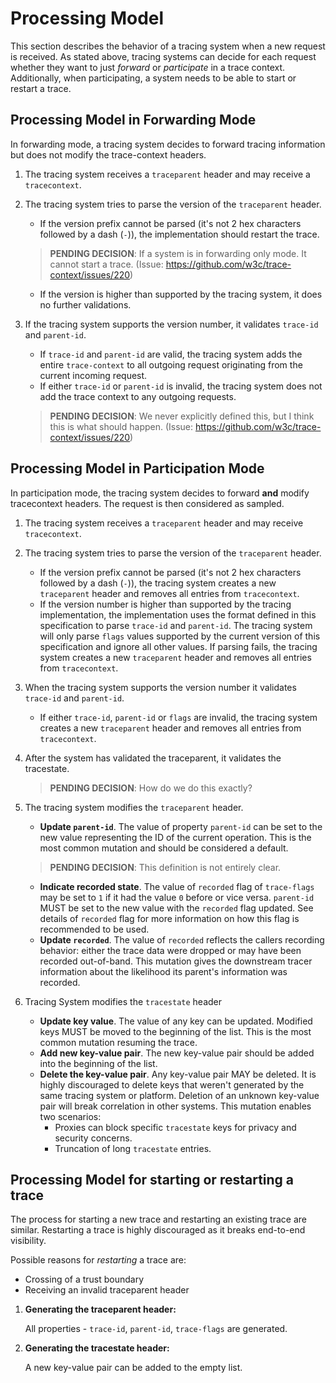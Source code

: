 # Processing Model

This section describes the behavior of a tracing system when a new request is received.
As stated above, tracing systems can decide for each request whether they want to
just _forward_ or _participate_ in a trace context. Additionally, when participating,
a system needs to be able to start or restart a trace.

## Processing Model in Forwarding Mode

In forwarding mode, a tracing system decides to forward tracing information
but does not modify the trace-context headers.

1. The tracing system receives a `traceparent` header and may receive a `tracecontext`.
2. The tracing system tries to parse the version of the `traceparent` header.
   - If the version prefix cannot be parsed (it's not 2 hex characters followed by
  a dash (`-`)), the implementation should restart the trace.
    > **PENDING DECISION**: If a system is in forwarding only mode. It cannot
    start a trace. (Issue: https://github.com/w3c/trace-context/issues/220)

   - If the version is higher than supported by the tracing
   system, it does no further validations.

3. If the tracing system supports the version number, it validates `trace-id`
   and `parent-id`.
   - If `trace-id` and `parent-id` are valid, the tracing system adds the entire
     `trace-context` to all outgoing request originating from the current
     incoming request.
   - If either `trace-id` or `parent-id` is invalid, the tracing system does not
     add the trace context to any outgoing requests.
    > **PENDING DECISION**: We never explicitly defined this, but I think this
    is what should happen. (Issue: https://github.com/w3c/trace-context/issues/220)

## Processing Model in Participation Mode

In participation mode, the tracing system decides to forward **and** modify
tracecontext headers. The request is then considered as sampled.

1. The tracing system receives a `traceparent` header and may receive `tracecontext`.
2. The tracing system tries to parse the version of the `traceparent` header.
   - If the version prefix cannot be parsed (it's not 2 hex characters followed
  by a dash (`-`)), the tracing system creates a new `traceparent` header and
  removes all entries from `tracecontext`.
   - If the version number is higher than supported by the tracing implementation,
  the implementation uses the format defined in this specification to parse
  `trace-id` and `parent-id`. The tracing system will only parse `flags` values
  supported by the current version of this specification and ignore all other
  values. If parsing fails, the tracing system creates a new `traceparent` header
  and removes all entries from `tracecontext`.

3. When the tracing system supports the version number it validates `trace-id`
and `parent-id`.
   - If either `trace-id`, `parent-id` or `flags`  are invalid,  the tracing
  system creates a new `traceparent` header and removes all entries from `tracecontext`.
4. After the system has validated the traceparent, it validates the tracestate.
    > **PENDING DECISION**: How do we do this exactly?

5. The tracing system modifies the `traceparent` header.
    - **Update `parent-id`**. The value of property `parent-id` can be set to
    the new value representing the ID of the current operation. This is the most
    common mutation and should be considered a default.
    > **PENDING DECISION**: This definition is not entirely clear.
    - **Indicate recorded state**. The value of `recorded` flag of `trace-flags`
    may be set to `1` if it had the value `0` before or vice versa. `parent-id`
    MUST be set to the new value with the `recorded` flag updated.
    See details of `recorded` flag for more information on how this flag is
    recommended to be used.
    - **Update `recorded`**. The value of `recorded` reflects the callers
    recording behavior: either the trace data were dropped or may have been
    recorded out-of-band. This mutation gives the downstream tracer information
    about the likelihood its parent's information was recorded.
6. Tracing System modifies the `tracestate` header
    - **Update key value**. The value of any key can be updated. Modified keys
    MUST be moved to the beginning of the list. This is the most common mutation
    resuming the trace.
    - **Add new key-value pair**. The new key-value pair should be added into
    the beginning of the list.
    - **Delete the key-value pair**. Any key-value pair MAY be deleted. It is
    highly discouraged to delete keys that weren't generated by the same tracing
    system or platform. Deletion of an unknown key-value pair will break
    correlation in other systems. This mutation enables two scenarios:
      - Proxies can block specific `tracestate` keys for privacy and security
    concerns.
      - Truncation of long `tracestate` entries.

## Processing Model for starting or restarting a trace

The process for starting a new trace and restarting an existing trace are similar.
Restarting a trace is highly discouraged as it breaks end-to-end visibility.

Possible reasons for _restarting_ a trace are:

- Crossing of a trust boundary
- Receiving an invalid traceparent header

1. **Generating the traceparent header:**

   All properties - `trace-id`, `parent-id`, `trace-flags`
   are generated.

2. **Generating the tracestate header:**

   A new key-value pair can be added to the empty list.